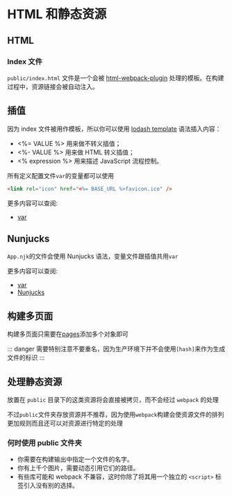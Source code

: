 # HTML 和静态资源

## HTML

### Index 文件

`public/index.html` 文件是一个会被 [html-webpack-plugin](https://github.com/jantimon/html-webpack-plugin) 处理的模板。在构建过程中，资源链接会被自动注入。

## 插值

因为 index 文件被用作模板，所以你可以使用 [lodash template](https://lodash.com/docs/4.17.10#template) 语法插入内容：

- <%= VALUE %> 用来做不转义插值；
- <%- VALUE %> 用来做 HTML 转义插值；
- <% expression %> 用来描述 JavaScript 流程控制。

所有定义配置文件`var`的变量都可以使用

```html
<link rel="icon" href="<%= BASE_URL %>favicon.ico" />
```

更多内容可以查阅:

- [var](/config/#var)

## Nunjucks

`App.njk`的文件会使用 Nunjucks 语法，变量文件跟插值共用`var`

更多内容可以查阅:

- [var](/config/#var)
- [Nunjucks](https://nunjucks.bootcss.com/templating.html)

## 构建多页面

构建多页面只需要在[pages](/config/#pages)添加多个对象即可

::: danger
需要特别注意不要重名，因为生产环境下并不会使用`[hash]`来作为生成文件的标识
:::

## 处理静态资源

放置在 `public` 目录下的这类资源将会直接被拷贝，而不会经过 `webpack` 的处理

不过`public`文件夹存放资源并不推荐，因为使用`webpack`构建会使资源文件的排列更加规则而且还可以对资源进行特定的处理

### 何时使用 public 文件夹

- 你需要在构建输出中指定一个文件的名字。
- 你有上千个图片，需要动态引用它们的路径。
- 有些库可能和 webpack 不兼容，这时你除了将其用一个独立的 `<script>` 标签引入没有别的选择。
